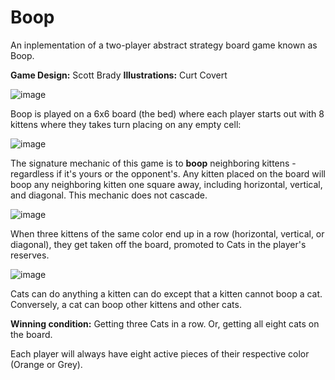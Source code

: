 # Boop
An inplementation of a two-player abstract strategy board game known as Boop.

**Game Design:** Scott Brady
**Illustrations:** Curt Covert

![image](https://github.com/RobinfWu/Boop/assets/8204576/a55beb46-9a1a-4d03-bd21-77c58a7ce26d)

Boop is played on a 6x6 board (the bed) where each player starts out with 8 kittens where they takes turn placing on any empty cell:

![image](https://github.com/RobinfWu/Boop/assets/8204576/21cc7583-481f-4dfc-ba89-9e2f2f69c04c)

The signature mechanic of this game is to **boop** neighboring kittens - regardless if it's yours or the opponent's. Any kitten placed on the board will boop any neighboring kitten one square away, including horizontal, vertical, and diagonal. This mechanic does not cascade.

![image](https://github.com/RobinfWu/Boop/assets/8204576/e5834b9a-2163-44e0-b48f-e5d2e80c3331)

When three kittens of the same color end up in a row (horizontal, vertical, or diagonal), they get taken off the board, promoted to Cats in the player's reserves. 

![image](https://github.com/RobinfWu/Boop/assets/8204576/58da4120-fcb4-475b-810d-9283800c41e0)

Cats can do anything a kitten can do except that a kitten cannot boop a cat. Conversely, a cat can boop other kittens and other cats.

**Winning condition:** Getting three Cats in a row. Or, getting all eight cats on the board.

Each player will always have eight active pieces of their respective color (Orange or Grey).


